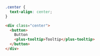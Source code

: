 ```css [style]
.center {
  text-align: center;
}
```

```html [template]
<div class="center">
  <button>
    Button
    <plus-tooltip>Tooltip</plus-tooltip>
  </button>
</div>
```
